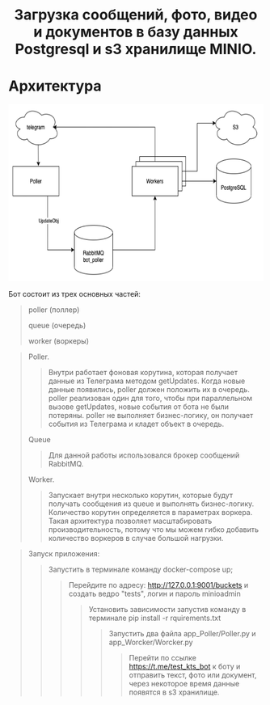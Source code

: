 <h1 align="center">Загрузка сообщений, фото, видео и документов в базу данных Postgresql и s3 хранилище MINIO.
</h1>

<h1>Архитектура</h1>
<div class="container" style="text-align: center">
    <div class="row">
        <div class="col col-25 col-sm-25 col-md-25 col-lg-25 col-xl-25">
            <img src="photo_readme/29dc5d75-7c55-49c9-a119-8a7b324bddd7.png" width="700" height="350"/>
</div>
</div>
</div>

Бот состоит из трех основных частей:
>poller (поллер)
> 
>queue (очередь)
> 
>worker (воркеры)

>Poller.
>>Внутри работает фоновая корутина, которая получает данные из Телеграма методом getUpdates. Когда новые данные появились, poller должен положить их в очередь.
poller реализован один для того, чтобы при параллельном вызове getUpdates, новые события от бота не были потеряны.
poller не выполняет бизнес-логику, он получает события из Телеграма и кладет объект в очередь.
> 
>Queue
>>Для данной работы использовался брокер сообщений RabbitMQ.
> 
>Worker. 
>>Запускает внутри несколько корутин, которые будут получать сообщения из queue и выполнять бизнес-логику. Количество корутин определяется в параметрах воркера.
Такая архитектура позволяет масштабировать производительность, потому что мы можем гибко добавить количество воркеров в случае большой нагрузки.


>Запуск приложения:
>>Запустить в терминале команду docker-compose up;
>>>Перейдите по адресу: http://127.0.0.1:9001/buckets и создать ведро "tests", логин и пароль minioadmin
>>>>Установить зависимости запустив команду в терминале pip install -r rquirements.txt
>>>>>Запустить два файла app_Poller/Poller.py и app_Worcker/Worcker.py
>>>>>>Перейти по ссылке https://t.me/test_kts_bot к боту и отправить текст, фото или документ, через некоторое время 
> данные появятся в s3 хранилище.
